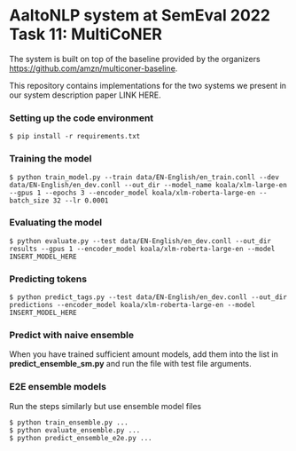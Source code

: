 # AaltoNLP system at SemEval 2022 Task 11: MultiCoNER

The system is built on top of the baseline provided by the organizers https://github.com/amzn/multiconer-baseline.

This repository contains implementations for the two systems we present in our system description paper LINK HERE.



### Setting up the code environment

```
$ pip install -r requirements.txt
```

### Training the model

```
$ python train_model.py --train data/EN-English/en_train.conll --dev data/EN-English/en_dev.conll --out_dir --model_name koala/xlm-large-en --gpus 1 --epochs 3 --encoder_model koala/xlm-roberta-large-en --batch_size 32 --lr 0.0001
```
### Evaluating the model

```
$ python evaluate.py --test data/EN-English/en_dev.conll --out_dir results --gpus 1 --encoder_model koala/xlm-roberta-large-en --model INSERT_MODEL_HERE
```

### Predicting tokens

```
$ python predict_tags.py --test data/EN-English/en_dev.conll --out_dir predictions --encoder_model koala/xlm-roberta-large-en --model INSERT_MODEL_HERE
```

### Predict with naive ensemble

When you have trained sufficient amount models, add them into the list in **predict_ensemble_sm.py** and run the file with test file arguments.

### E2E ensemble models

Run the steps similarly but use ensemble model files

```
$ python train_ensemble.py ...
$ python evaluate_ensemble.py ...
$ python predict_ensemble_e2e.py ...
```
